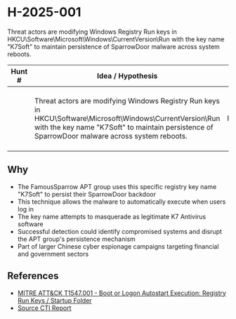 # H-2025-001

Threat actors are modifying Windows Registry Run keys in HKCU\Software\Microsoft\Windows\CurrentVersion\Run with the key name "K7Soft" to maintain persistence of SparrowDoor malware across system reboots.

| Hunt # | Idea / Hypothesis | Tactic | Notes | Tags | Submitter |
|--------|------------------|---------|-------|------|-----------|
| | Threat actors are modifying Windows Registry Run keys in HKCU\Software\Microsoft\Windows\CurrentVersion\Run with the key name "K7Soft" to maintain persistence of SparrowDoor malware across system reboots. | Persistence | Based on ATT&CK technique T1547.001. Generated by [hearth-auto-intel](https://github.com/THORCollective/HEARTH). | #persistence #registry-run-keys #famoussparrow | [Jocko](_No response_) |

## Why
- The FamousSparrow APT group uses this specific registry key name "K7Soft" to persist their SparrowDoor backdoor
- This technique allows the malware to automatically execute when users log in
- The key name attempts to masquerade as legitimate K7 Antivirus software
- Successful detection could identify compromised systems and disrupt the APT group's persistence mechanism
- Part of larger Chinese cyber espionage campaigns targeting financial and government sectors

## References
- [MITRE ATT&CK T1547.001 - Boot or Logon Autostart Execution: Registry Run Keys / Startup Folder](https://attack.mitre.org/techniques/T1547/001/)
- [Source CTI Report](https://www.welivesecurity.com/en/eset-research/you-will-always-remember-this-as-the-day-you-finally-caught-famoussparrow/)